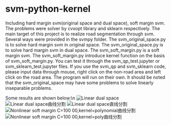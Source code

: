# svm-python-kernel
Including hard margin svm(original space and dual space), soft margin svm. The problems were solver by cvxopt library and sklearn respectively.
The main target of this project is to realize road segmentation through svm.
Several ways were provided in the svmpy folder.
The svm_original_space.py is to solve hard margin svm in original space.
The svm_original_space.py is to solve hard margin svm in dual space.
The svm_soft_margin.py is a soft margin svm.
The svm_soft_margin.py introduce kernel function on the basis of svm_soft_margin.py.
You can test it through the svm_qp_test.jupyter or svm_sklearn_test.jupyter files.
If you use the svm_qp and svm_sklearn code, please input data through mouse, right click on the non-road area and left click on the road area.
The program will run on their own.
It should be noted that the svm_original_space may have some problems to solve linearly inseparable problems.

Some results are shown below:\n
![Linear dual space](https://user-images.githubusercontent.com/49311079/195758898-8ff8b3a7-8559-4e3a-9e7c-07e78cbb1655.png)
![Linear dual space曲线分割](https://user-images.githubusercontent.com/49311079/195758910-cb1dd085-5128-49af-9dba-2bafcdddaf94.png)
![Linear dual space直线分割](https://user-images.githubusercontent.com/49311079/195758916-29c60bdc-72ba-4822-8bb8-f7605df91e96.png)
![Nonlinear soft margin C=100 00,kernel=polynomial曲线分割](https://user-images.githubusercontent.com/49311079/195758947-082bba31-087e-4c58-a580-949a8d6bfb66.png)
![Nonlinear soft margin C=100 00,kernel=poly曲线分割](https://user-images.githubusercontent.com/49311079/195759012-dcc192d7-ed68-4018-94a4-dd0f3cc5889a.png)
